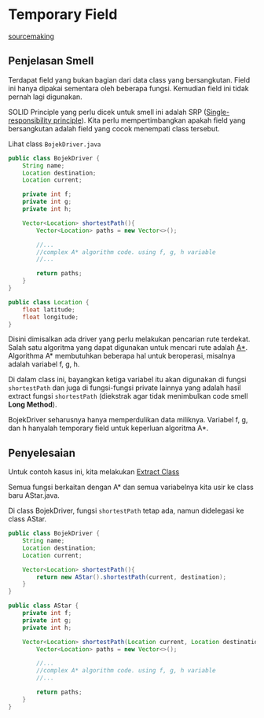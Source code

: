 # Temporary Field

[sourcemaking](https://sourcemaking.com/refactoring/smells/temporary-field)

## Penjelasan Smell

Terdapat field yang bukan bagian dari data class yang bersangkutan. Field ini hanya dipakai sementara oleh beberapa fungsi. Kemudian field ini tidak pernah lagi digunakan.

SOLID Principle yang perlu dicek untuk smell ini adalah SRP ([Single-responsibility principle](https://en.wikipedia.org/wiki/Single-responsibility_principle)). Kita perlu mempertimbangkan apakah field yang bersangkutan adalah field yang cocok menempati class tersebut.

Lihat class `BojekDriver.java`

<Tabs>
<Tab name="BojekDriver" text="BojekDriver.java">

```java
public class BojekDriver {
	String name;
	Location destination;
	Location current;

	private int f;
	private int g;
	private int h;

	Vector<Location> shortestPath(){
		Vector<Location> paths = new Vector<>();

		//...
		//complex A* algorithm code. using f, g, h variable
		//...

		return paths;
	}
}
```

</Tab>
<Tab name="Location" text="Location.java">

```java
public class Location {
	float latitude;
	float longitude;
}
```

</Tab>
</Tabs>

Disini dimisalkan ada driver yang perlu melakukan pencarian rute terdekat. Salah satu algoritma yang dapat digunakan untuk mencari rute adalah [A\*](https://en.wikipedia.org/wiki/A*_search_algorithm). Algorithma A\* membutuhkan beberapa hal untuk beroperasi, misalnya adalah variabel f, g, h.

Di dalam class ini, bayangkan ketiga variabel itu akan digunakan di fungsi `shortestPath` dan juga di fungsi-fungsi private lainnya yang adalah hasil extract fungsi `shortestPath` (diekstrak agar tidak menimbulkan code smell **Long Method**).

BojekDriver seharusnya hanya memperdulikan data miliknya. Variabel f, g, dan h hanyalah temporary field untuk keperluan algoritma A\*.

## Penyelesaian

Untuk contoh kasus ini, kita melakukan [Extract Class](https://sourcemaking.com/refactoring/extract-class)

Semua fungsi berkaitan dengan A\* dan semua variabelnya kita usir ke class baru <github-url to="after/AStar.java">AStar.java</github-url>.

Di class <github-url to="after/BojekDriver.java">BojekDriver</github-url>, fungsi `shortestPath` tetap ada, namun didelegasi ke class AStar.

<Tabs>
<Tab name="BojekDriver" text="BojekDriver.java">

```java
public class BojekDriver {
	String name;
	Location destination;
	Location current;

	Vector<Location> shortestPath(){
		return new AStar().shortestPath(current, destination);
	}
}
```

</Tab>
<Tab name="AStar" text="AStar.java">

```java
public class AStar {
	private int f;
	private int g;
	private int h;

	Vector<Location> shortestPath(Location current, Location destination){
		Vector<Location> paths = new Vector<>();

		//...
		//complex A* algorithm code. using f, g, h variable
		//...

		return paths;
	}
}
```

</Tab>
</Tabs>
